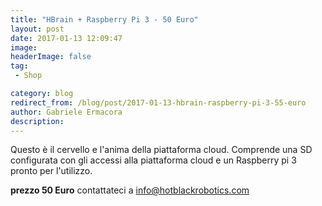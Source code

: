```yaml
---
title: "HBrain + Raspberry Pi 3 - 50 Euro"
layout: post
date: 2017-01-13 12:09:47
image: 
headerImage: false
tag: 
 - Shop

category: blog
redirect_from: /blog/post/2017-01-13-hbrain-raspberry-pi-3-55-euro
author: Gabriele Ermacora
description: 
---
```


Questo è il cervello e l'anima della piattaforma cloud.
Comprende una SD configurata con gli accessi alla piattaforma cloud e un Raspberry pi 3 pronto per l'utilizzo.

**prezzo 50 Euro** contattateci a info@hotblackrobotics.com

